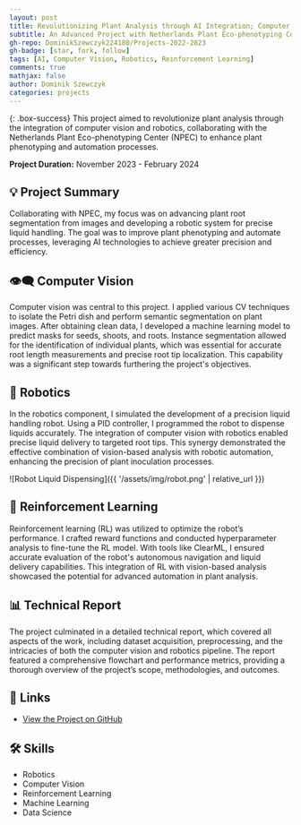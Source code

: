 ```yaml
---
layout: post
title: Revolutionizing Plant Analysis through AI Integration; Computer Vision & Robotics Synergy
subtitle: An Advanced Project with Netherlands Plant Eco-phenotyping Center (NPEC)
gh-repo: DominikSzewczyk224180/Projects-2022-2023
gh-badge: [star, fork, follow]
tags: [AI, Computer Vision, Robotics, Reinforcement Learning]
comments: true
mathjax: false
author: Dominik Szewczyk
categories: projects
---
```


{: .box-success}
This project aimed to revolutionize plant analysis through the integration of computer vision and robotics, collaborating with the Netherlands Plant Eco-phenotyping Center (NPEC) to enhance plant phenotyping and automation processes.

**Project Duration:** November 2023 - February 2024

## 💡 Project Summary

Collaborating with NPEC, my focus was on advancing plant root segmentation from images and developing a robotic system for precise liquid handling. The goal was to improve plant phenotyping and automate processes, leveraging AI technologies to achieve greater precision and efficiency.

## 👁‍🗨 Computer Vision

Computer vision was central to this project. I applied various CV techniques to isolate the Petri dish and perform semantic segmentation on plant images. After obtaining clean data, I developed a machine learning model to predict masks for seeds, shoots, and roots. Instance segmentation allowed for the identification of individual plants, which was essential for accurate root length measurements and precise root tip localization. This capability was a significant step towards furthering the project's objectives.

## 🤖 Robotics

In the robotics component, I simulated the development of a precision liquid handling robot. Using a PID controller, I programmed the robot to dispense liquids accurately. The integration of computer vision with robotics enabled precise liquid delivery to targeted root tips. This synergy demonstrated the effective combination of vision-based analysis with robotic automation, enhancing the precision of plant inoculation processes.

![Robot Liquid Dispensing]({{ '/assets/img/robot.png' | relative_url }})


## 🚀 Reinforcement Learning

Reinforcement learning (RL) was utilized to optimize the robot’s performance. I crafted reward functions and conducted hyperparameter analysis to fine-tune the RL model. With tools like ClearML, I ensured accurate evaluation of the robot's autonomous navigation and liquid delivery capabilities. This integration of RL with vision-based analysis showcased the potential for advanced automation in plant analysis.

## 📊 Technical Report

The project culminated in a detailed technical report, which covered all aspects of the work, including dataset acquisition, preprocessing, and the intricacies of both the computer vision and robotics pipeline. The report featured a comprehensive flowchart and performance metrics, providing a thorough overview of the project’s scope, methodologies, and outcomes.

## 🔗 Links

- [View the Project on GitHub](https://github.com/DominikSzewczyk224180/Projects-2023-2024)

## 🛠 Skills

- Robotics
- Computer Vision
- Reinforcement Learning
- Machine Learning
- Data Science
